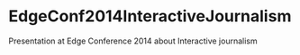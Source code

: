 EdgeConf2014InteractiveJournalism
=================================

Presentation at Edge Conference 2014 about Interactive journalism
